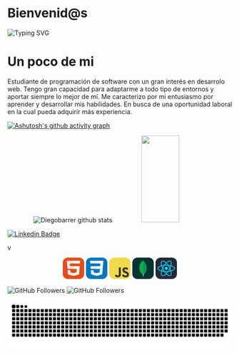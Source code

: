 # Bienvenid@s

![Typing SVG](https://readme-typing-svg.herokuapp.com/?color=DCD600&size=35&center=true&vCenter=true&width=1000&lines=;👋+👋;Cordial+saludo!)

<!------------------------------------------------------------------------------------------------------------------------------>
# Un poco de mi

Estudiante de programación de software con un
gran interés en desarrolo web. Tengo gran
capacidad para adaptarme a todo tipo de
entornos y aportar siempre lo mejor de mí. Me
caracterizo por mi entusiasmo por aprender y
desarrollar mis habilidades. En busca de una
oportunidad laboral en la cual pueda adquirir
más experiencia.

<!------------------------------------------------------------------------------------------------------------------------------>

[![Ashutosh's github activity graph](https://github-readme-activity-graph.vercel.app/graph?username=Diegobarrer&bg_color=0d1117&color=ffffff&line=00b3ff&point=f9fafa&area=true&hide_border=true)](https://github.com/ashutosh00710/github-readme-activity-graph)


<!------------------------------------------------------------------------------------------------------------------------------>

<div align="center">  
  <img width="49%" height="195px" src="https://github-readme-stats.vercel.app/api?username=Diegobarrer&show_icons=true&count_private=true&hide_border=true&title_color=DCD600&icon_color=DCD600&text_color=c9d1d9&bg_color=0d1117" alt="Diegobarrer github stats" /> 
  
  <img width="41%" height="195px" src="https://github-readme-stats.vercel.app/api/top-langs/?username=Diegobarrer&layout=compact&hide_border=true&title_color=DCD600&text_color=DCD600&bg_color=0d1117" />
</div> 

<!------------------------------------------------------------------------------------------------------------------------------>

[![Linkedin Badge](https://img.shields.io/badge/linkedin-%230077B5.svg?&style=for-the-badge&logo=linkedin&logoColor=white)](https://www.linkedin.com/in/juan-diego-barrera/)

<!------------------------------------------------------------------------------------------------------------------------------>
<!------------------------------------------------------------------------------------------------------------------------------>v

<p align="center"><img src="https://github.com/tandpfun/skill-icons/blob/main/icons/HTML.svg" width="48" title="HTML"> <img src="https://github.com/tandpfun/skill-icons/blob/main/icons/CSS.svg" width="48" title="CSS"> <img src="https://github.com/tandpfun/skill-icons/blob/main/icons/JavaScript.svg" width="48"  title="Javascript"> <img src="https://github.com/tandpfun/skill-icons/blob/main/icons/MongoDB.svg" width="48" title="MongoDB"> <img src="https://github.com/tandpfun/skill-icons/blob/main/icons/React-Dark.svg" width="48" title="React.Js">

<!------------------------------------------------------------------------------------------------------------------------------>
![GitHub Followers](https://img.shields.io/github/followers/Diegobarrer?style=social)
![GitHub Followers](https://img.shields.io/github/stars/Diegobarrer?style=social)
<!------------------------------------------------------------------------------------------------------------------------------>


![](https://github.com/Platane/snk/raw/output/github-contribution-grid-snake.svg)

<!------------------------------------------------------------------------------------------------------------------------------>

